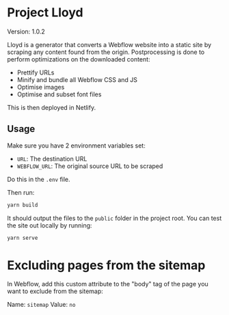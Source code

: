 # Project Lloyd

Version: 1.0.2

Lloyd is a generator that converts a Webflow website into a static site by scraping any content found from the origin. Postprocessing is done to perform optimizations on the downloaded content:

- Prettify URLs
- Minify and bundle all Webflow CSS and JS
- Optimise images
- Optimise and subset font files

This is then deployed in Netlify.

## Usage

Make sure you have 2 environment variables set:

- `URL`: The destination URL
- `WEBFLOW_URL`: The original source URL to be scraped

Do this in the `.env` file.

Then run:

```bash
yarn build
```

It should output the files to the `public` folder in the project root. You can test the site out locally by running:

```bash
yarn serve
```

# Excluding pages from the sitemap

In Webflow, add this custom attribute to the "body" tag of the page you want to exclude from the sitemap:

Name: `sitemap`
Value: `no`
